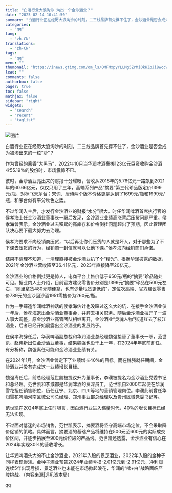 ```yaml
---
title: "白酒行业大浪淘沙 淘出一个金沙酒业？"
date: "2025-02-14 10:41:50"
summary: "白酒行业正在经历大浪淘沙的时刻，二三线品牌首先撑不住了，金沙酒业是否会成为被淘出来的一粒“沙”？作为..."
categories:
  - "qq"
lang:
  - "zh-CN"
translations:
  - "zh-CN"
tags:
  - "qq"
menu: ""
thumbnail: "https://inews.gtimg.com/om_ls/OMFMxpyYLLMg5ZrMi0kHZpJi8wccWb8RkqSVSAtz134HwAA_640360/0"
lead: ""
comments: false
authorbox: false
pager: true
toc: false
mathjax: false
sidebar: "right"
widgets:
  - "search"
  - "recent"
  - "taglist"
---
```


![图片](https://inews.gtimg.com/news_bt/Os6x1emGrb6Odr1mXCy6wxXpxVE5IxBJ7n6k8OJG6v0bwAA/641)

白酒行业正在经历大浪淘沙的时刻，二三线品牌首先撑不住了，金沙酒业是否会成为被淘出来的一粒“沙”？

作为曾经的酱香“大黑马”，2022年10月当华润啤酒豪掷123亿元巨资收购金沙酒业55.19%的股份时，市场震惊不已。

彼时，金沙酒业亮出来的财报十分耀眼，营收从2018年的5.76亿元一路飙到2021年的60.66亿元，仅仅只用了三年，高端系列产品“摘要”第三代珍品版定价1399元/瓶，对标飞天茅台；宋词、唐诗两个版本价格更是达到了1699元/瓶和1999元/瓶，和茅台似有平分秋色之势。

不过华润入主后，才发行金沙酒业的财报“水分”很大。时任华润啤酒首席执行官的侯孝海上任金沙酒业董事长一职后发现，金沙酒业业绩高涨背后压货问题严重。侯孝海曾表示，金沙酒业过去积累的高库存和价格倒挂问题超出了预期，因此管理团队决心要下最大努力去治理。

侯孝海要求不向经销商压货，“以后再让你们压货的人就是坏人，对于那些为了不下课去压货的行为，经销商一封信就可以让他下课。”侯孝海向经销商们承诺。

结果不清理不知道，一清理直接被金沙酒业扒了个“精光”。根据华润披露的数据，2021年金沙酒业营收降至36.41亿元，2023年直接降至20亿元。

金沙酒业的价格倒挂更是惊人，电商平台上售价低于650元/瓶的“摘要”珍品随处可见。据业内人士介绍，目前官方建议零售价分别是1399元“摘要”珍品在500元左右，“圈里拿货480元随便拿，也有少量甩货更低的”，定位次高端、官方建议零售价789元的金沙回沙酒1951零售价为260元/瓶。

作为一手缔造华润啤酒神话的侯孝海估计也没踩过这么大的坑，在接手金沙酒业仅一年后，侯孝海退出金沙酒业董事会，并辞去相关职务。随后金沙酒业拉开了一波人事大调整，原金沙酒业高管团队相继离开，金沙酒业“灵魂人物”张道红去了枝江酒业，后者已经开始展露出金沙酒业的发展路子。

在侯孝海辞任后，华润啤酒副总裁和华润酒业总经理魏强接替了董事长一职，范世凯、赵伟新出任金沙酒业董事，结果魏强也没干上一年，在2024年年底前卸任。有分析称，魏强离任可能和金沙酒业业绩有关。

在2024年1月，金沙酒业曾定下了业绩增长40%的目标。而在魏强就任期间，金沙酒业并没有完成这一业绩增长目标。

魏强离任后，前总经理范世凯被提议升为董事长，李濮被提名为金沙酒业党委书记和总经理。范世凯和李濮都是华润啤酒的资深员工，范世凯自2000年起便在华润雪花担任销售职位，历任辽宁、北京、四川等地的营销管理岗位。李濮此前曾任华润雪花啤酒河南区域公司总经理、郑州事业部总经理以及贵州区域党委书记等。

范世凯在2024年底上任时坦言，因白酒行业进入缩量时代，40%的增长目标已经无法实现。

不过面对低迷的市场销售，范世凯表示，摘要酒将坚守高端市场定位，不会采取降价促销的策略。具体而言，摘要酒的基础产品将维持在500元至600元的实际成交价区间，并逐步拓展至900元价位段的产品线。范世凯还透露，金沙酒业有信心在2024年实现30%的营收增长。

让华润啤酒头大的不止金沙酒业，2021年入股的景芝酒业，2022年入股的金种子同样表现惨淡。金种子酒业预告2024年业绩亏损-2.01亿元到-2.91亿元，净利润连续5年出现亏损，景芝酒业也未能在市场掀起浪花，华润的“啤+白”战略面临严峻挑战。（内容来源|远见资本局）

[qq](https://new.qq.com/rain/a/20250214A02TTF00)
